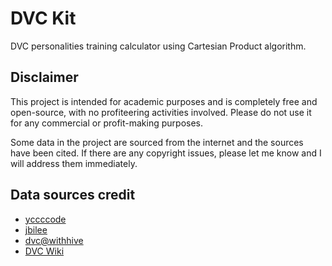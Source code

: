 # DVC Kit

DVC personalities training calculator using Cartesian Product algorithm.

## Disclaimer

This project is intended for academic purposes and is completely free and open-source, with no profiteering activities involved. Please do not use it for any commercial or profit-making purposes.

Some data in the project are sourced from the internet and the sources have been cited. If there are any copyright issues, please let me know and I will address them immediately.

## Data sources credit

- [yccccode](https://github.com/YCCCCode/yccccode.github.io)
- [jbilee](https://github.com/jbilee/dvc)
- [dvc@withhive](https://community.withhive.com/dvc/ko/board/22)
- [DVC Wiki](https://dragon-village-collection.fandom.com/wiki/Dragon_Village_Collection_Wiki)

